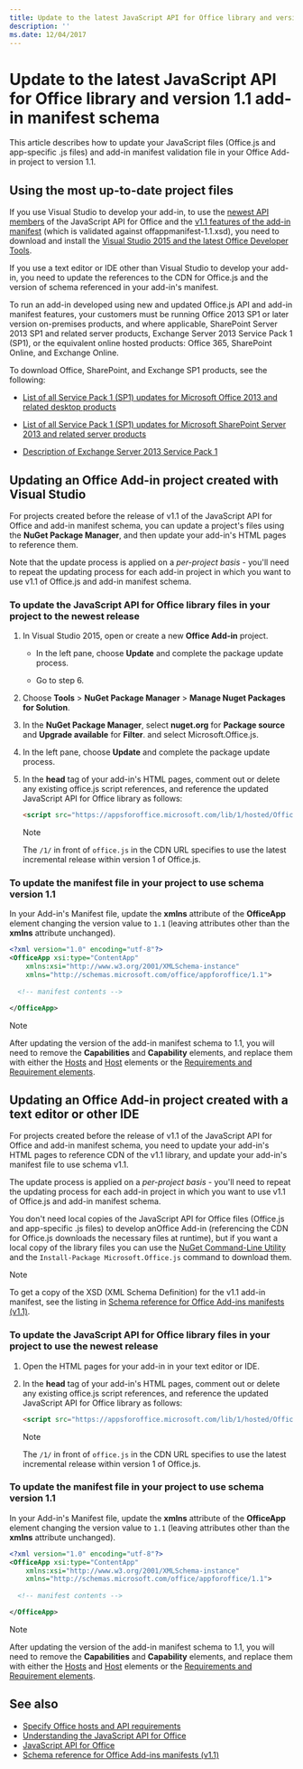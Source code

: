 ```yaml
---
title: Update to the latest JavaScript API for Office library and version 1.1 add-in manifest schema
description: ''
ms.date: 12/04/2017
---
```


# Update to the latest JavaScript API for Office library and version 1.1 add-in manifest schema

This article describes how to update your JavaScript files (Office.js and app-specific .js files) and add-in manifest validation file in your Office Add-in project to version 1.1.

## Using the most up-to-date project files

If you use Visual Studio to develop your add-in, to use the [newest API members](https://dev.office.com/reference/add-ins/what's-changed-in-the-javascript-api-for-office) of the JavaScript API for Office and the [v1.1 features of the add-in manifest](../overview/add-in-manifests.md) (which is validated against offappmanifest-1.1.xsd), you need to download and install the [Visual Studio 2015 and the latest Office Developer Tools](https://www.visualstudio.com/features/office-tools-vs).

If you use a text editor or IDE other than Visual Studio to develop your add-in, you need to update the references to the CDN for Office.js and the version of schema referenced in your add-in's manifest.

To run an add-in developed using new and updated Office.js API and add-in manifest features, your customers must be running Office 2013 SP1 or later version on-premises products, and where applicable, SharePoint Server 2013 SP1 and related server products, Exchange Server 2013 Service Pack 1 (SP1), or the equivalent online hosted products: Office 365, SharePoint Online, and Exchange Online.

To download Office, SharePoint, and Exchange SP1 products, see the following:

- [List of all Service Pack 1 (SP1) updates for Microsoft Office 2013 and related desktop products](http://support.microsoft.com/kb/2850036)
    
- [List of all Service Pack 1 (SP1) updates for Microsoft SharePoint Server 2013 and related server products](http://support.microsoft.com/kb/2850035)
    
- [Description of Exchange Server 2013 Service Pack 1](http://support.microsoft.com/kb/2926248)
    

## Updating an Office Add-in project created with Visual Studio

For projects created before the release of v1.1 of the JavaScript API for Office and add-in manifest schema, you can update a project's files using the  **NuGet Package Manager**, and then update your add-in's HTML pages to reference them. 

Note that the update process is applied on a  _per-project basis_ - you'll need to repeat the updating process for each add-in project in which you want to use v1.1 of Office.js and add-in manifest schema.


### To update the JavaScript API for Office library files in your project to the newest release


1. In Visual Studio 2015, open or create a new  **Office Add-in** project.
    
      - In the left pane, choose **Update** and complete the package update process.
    
      - Go to step 6.
    
2. Choose  **Tools** > **NuGet Package Manager** > **Manage Nuget Packages for Solution**.
    
3. In the  **NuGet Package Manager**, select  **nuget.org** for **Package source** and **Upgrade available** for **Filter**. and select Microsoft.Office.js.
    
4. In the left pane, choose **Update** and complete the package update process.
    
5. In the **head** tag of your add-in's HTML pages, comment out or delete any existing office.js script references, and reference the updated JavaScript API for Office library as follows:
    
    ```html
    <script src="https://appsforoffice.microsoft.com/lib/1/hosted/Office.js" type="text/javascript"></script>
    ```

    > [!NOTE]
    > The `/1/` in front of `office.js` in the CDN URL specifies to use the latest incremental release within version 1 of Office.js.   


### To update the manifest file in your project to use schema version 1.1

In your Add-in's Manifest file, update the **xmlns** attribute of the **OfficeApp** element changing the version value to `1.1` (leaving attributes other than the **xmlns** attribute unchanged).
    
```xml
<?xml version="1.0" encoding="utf-8"?>
<OfficeApp xsi:type="ContentApp" 
	xmlns:xsi="http://www.w3.org/2001/XMLSchema-instance" 
	xmlns="http://schemas.microsoft.com/office/appforoffice/1.1">
  
  <!-- manifest contents -->

</OfficeApp>
```

> [!NOTE]
> After updating the version of the add-in manifest schema to 1.1, you will need to remove the  **Capabilities** and **Capability** elements, and replace them with either the [Hosts](https://dev.office.com/reference/add-ins/manifest/hosts) and [Host](https://dev.office.com/reference/add-ins/manifest/hosts) elements or the [Requirements and Requirement elements](../overview/specify-office-hosts-and-api-requirements.md).

## Updating an Office Add-in project created with a text editor or other IDE

For projects created before the release of v1.1 of the JavaScript API for Office and add-in manifest schema, you need to update your add-in's HTML pages to reference CDN of the v1.1 library, and update your add-in's manifest file to use schema v1.1. 

The update process is applied on a  _per-project basis_ - you'll need to repeat the updating process for each add-in project in which you want to use v1.1 of Office.js and add-in manifest schema.

You don't need local copies of the JavaScript API for Office files (Office.js and app-specific .js files) to develop anOffice Add-in (referencing the CDN for Office.js downloads the necessary files at runtime), but if you want a local copy of the library files you can use the [NuGet Command-Line Utility](http://docs.nuget.org/consume/installing-nuget) and the `Install-Package Microsoft.Office.js` command to download them.

> [!NOTE]
> To get a copy of the XSD (XML Schema Definition) for the v1.1 add-in manifest, see the listing in [Schema reference for Office Add-ins manifests (v1.1)](../overview/add-in-manifests.md).


### To update the JavaScript API for Office library files in your project to use the newest release

1. Open the HTML pages for your add-in in your text editor or IDE.
    
2. In the **head** tag of your add-in's HTML pages, comment out or delete any existing office.js script references, and reference the updated JavaScript API for Office library as follows:
    
    ```html
    <script src="https://appsforoffice.microsoft.com/lib/1/hosted/Office.js" type="text/javascript"></script>
    ```

    > [!NOTE]
    > The `/1/` in front of `office.js` in the CDN URL specifies to use the latest incremental release within version 1 of Office.js.   

### To update the manifest file in your project to use schema version 1.1

In your Add-in's Manifest file, update the **xmlns** attribute of the **OfficeApp** element changing the version value to `1.1` (leaving attributes other than the **xmlns** attribute unchanged).
    
```xml
<?xml version="1.0" encoding="utf-8"?>
<OfficeApp xsi:type="ContentApp" 
	xmlns:xsi="http://www.w3.org/2001/XMLSchema-instance" 
	xmlns="http://schemas.microsoft.com/office/appforoffice/1.1">
  
  <!-- manifest contents -->

</OfficeApp>
```

> [!NOTE]
> After updating the version of the add-in manifest schema to 1.1, you will need to remove the  **Capabilities** and **Capability** elements, and replace them with either the [Hosts](https://dev.office.com/reference/add-ins/manifest/hosts) and [Host](https://dev.office.com/reference/add-ins/manifest/hosts) elements or the [Requirements and Requirement elements](../overview/specify-office-hosts-and-api-requirements.md).
    

## See also

- [Specify Office hosts and API requirements](../overview/specify-office-hosts-and-api-requirements.md) 
- [Understanding the JavaScript API for Office](understanding-the-javascript-api-for-office.md)    
- [JavaScript API for Office](https://dev.office.com/reference/add-ins/javascript-api-for-office)   
- [Schema reference for Office Add-ins manifests (v1.1)](../overview/add-in-manifests.md)
    
